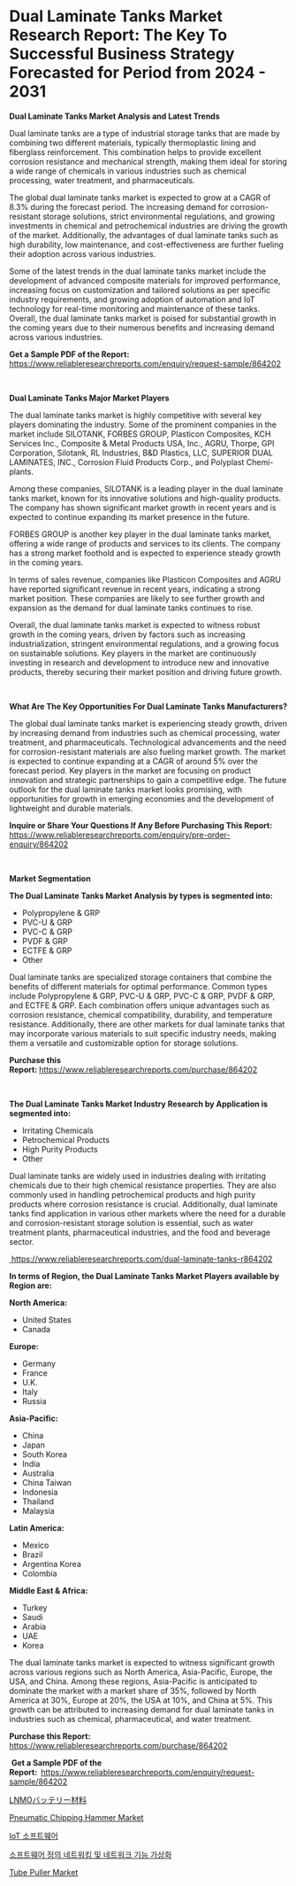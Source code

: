 <p><h1>Dual Laminate Tanks Market Research Report: The Key To Successful Business Strategy Forecasted for Period from 2024 - 2031</h1></p><p><strong>Dual Laminate Tanks Market Analysis and Latest Trends</strong></p>
<p><p>Dual laminate tanks are a type of industrial storage tanks that are made by combining two different materials, typically thermoplastic lining and fiberglass reinforcement. This combination helps to provide excellent corrosion resistance and mechanical strength, making them ideal for storing a wide range of chemicals in various industries such as chemical processing, water treatment, and pharmaceuticals.</p><p>The global dual laminate tanks market is expected to grow at a CAGR of 8.3% during the forecast period. The increasing demand for corrosion-resistant storage solutions, strict environmental regulations, and growing investments in chemical and petrochemical industries are driving the growth of the market. Additionally, the advantages of dual laminate tanks such as high durability, low maintenance, and cost-effectiveness are further fueling their adoption across various industries.</p><p>Some of the latest trends in the dual laminate tanks market include the development of advanced composite materials for improved performance, increasing focus on customization and tailored solutions as per specific industry requirements, and growing adoption of automation and IoT technology for real-time monitoring and maintenance of these tanks. Overall, the dual laminate tanks market is poised for substantial growth in the coming years due to their numerous benefits and increasing demand across various industries.</p></p>
<p><strong>Get a Sample PDF of the Report:&nbsp;</strong> <a href="https://www.reliableresearchreports.com/enquiry/request-sample/864202">https://www.reliableresearchreports.com/enquiry/request-sample/864202</a></p>
<p>&nbsp;</p>
<p><strong>Dual Laminate Tanks Major Market Players</strong></p>
<p><p>The dual laminate tanks market is highly competitive with several key players dominating the industry. Some of the prominent companies in the market include SILOTANK, FORBES GROUP, Plasticon Composites, KCH Services Inc., Composite & Metal Products USA, Inc., AGRU, Thorpe, GPI Corporation, Silotank, RL Industries, B&D Plastics, LLC, SUPERIOR DUAL LAMINATES, INC., Corrosion Fluid Products Corp., and Polyplast Chemi-plants.</p><p>Among these companies, SILOTANK is a leading player in the dual laminate tanks market, known for its innovative solutions and high-quality products. The company has shown significant market growth in recent years and is expected to continue expanding its market presence in the future.</p><p>FORBES GROUP is another key player in the dual laminate tanks market, offering a wide range of products and services to its clients. The company has a strong market foothold and is expected to experience steady growth in the coming years.</p><p>In terms of sales revenue, companies like Plasticon Composites and AGRU have reported significant revenue in recent years, indicating a strong market position. These companies are likely to see further growth and expansion as the demand for dual laminate tanks continues to rise.</p><p>Overall, the dual laminate tanks market is expected to witness robust growth in the coming years, driven by factors such as increasing industrialization, stringent environmental regulations, and a growing focus on sustainable solutions. Key players in the market are continuously investing in research and development to introduce new and innovative products, thereby securing their market position and driving future growth.</p></p>
<p>&nbsp;</p>
<p><strong>What Are The Key Opportunities For Dual Laminate Tanks Manufacturers?</strong></p>
<p><p>The global dual laminate tanks market is experiencing steady growth, driven by increasing demand from industries such as chemical processing, water treatment, and pharmaceuticals. Technological advancements and the need for corrosion-resistant materials are also fueling market growth. The market is expected to continue expanding at a CAGR of around 5% over the forecast period. Key players in the market are focusing on product innovation and strategic partnerships to gain a competitive edge. The future outlook for the dual laminate tanks market looks promising, with opportunities for growth in emerging economies and the development of lightweight and durable materials.</p></p>
<p><strong>Inquire or Share Your Questions If Any Before Purchasing This Report:</strong> <a href="https://www.reliableresearchreports.com/enquiry/pre-order-enquiry/864202">https://www.reliableresearchreports.com/enquiry/pre-order-enquiry/864202</a></p>
<p>&nbsp;</p>
<p><strong>Market Segmentation</strong></p>
<p><strong>The Dual Laminate Tanks Market Analysis by types is segmented into:</strong></p>
<p><ul><li>Polypropylene & GRP</li><li>PVC-U & GRP</li><li>PVC-C & GRP</li><li>PVDF & GRP</li><li>ECTFE & GRP</li><li>Other</li></ul></p>
<p><p>Dual laminate tanks are specialized storage containers that combine the benefits of different materials for optimal performance. Common types include Polypropylene & GRP, PVC-U & GRP, PVC-C & GRP, PVDF & GRP, and ECTFE & GRP. Each combination offers unique advantages such as corrosion resistance, chemical compatibility, durability, and temperature resistance. Additionally, there are other markets for dual laminate tanks that may incorporate various materials to suit specific industry needs, making them a versatile and customizable option for storage solutions.</p></p>
<p><strong>Purchase this Report:&nbsp;</strong><a href="https://www.reliableresearchreports.com/purchase/864202">https://www.reliableresearchreports.com/purchase/864202</a></p>
<p>&nbsp;</p>
<p><strong>The Dual Laminate Tanks Market Industry Research by Application is segmented into:</strong></p>
<p><ul><li>Irritating Chemicals</li><li>Petrochemical Products</li><li>High Purity Products</li><li>Other</li></ul></p>
<p><p>Dual laminate tanks are widely used in industries dealing with irritating chemicals due to their high chemical resistance properties. They are also commonly used in handling petrochemical products and high purity products where corrosion resistance is crucial. Additionally, dual laminate tanks find application in various other markets where the need for a durable and corrosion-resistant storage solution is essential, such as water treatment plants, pharmaceutical industries, and the food and beverage sector.</p></p>
<p><a href="https://www.reliableresearchreports.com/dual-laminate-tanks-r864202">&nbsp;https://www.reliableresearchreports.com/dual-laminate-tanks-r864202</a></p>
<p><strong>In terms of Region, the Dual Laminate Tanks Market Players available by Region are:</strong></p>
<p>
    <p> <strong> North America: </strong>
        <ul>
            <li>United States</li>
            <li>Canada</li>
        </ul>
        </p> 
    <p> <strong> Europe: </strong>
        <ul>
            <li>Germany</li>
            <li>France</li>
            <li>U.K.</li>
            <li>Italy</li>
            <li>Russia</li>
        </ul>
        </p> 
    <p> <strong> Asia-Pacific: </strong>
        <ul>
            <li>China</li>
            <li>Japan</li>
            <li>South Korea</li>
            <li>India</li>
            <li>Australia</li>
            <li>China Taiwan</li>
            <li>Indonesia</li>
            <li>Thailand</li>
            <li>Malaysia</li>
        </ul>
        </p> 
    <p> <strong> Latin America: </strong>
        <ul>
            <li>Mexico</li>
            <li>Brazil</li>
            <li>Argentina Korea</li>
            <li>Colombia</li>
        </ul>
        </p> 
    <p> <strong> Middle East & Africa: </strong>
        <ul>
            <li>Turkey</li>
            <li>Saudi</li>
            <li>Arabia</li>
            <li>UAE</li>
            <li>Korea</li>
        </ul>
    </p>
    </p>
<p><p>The dual laminate tanks market is expected to witness significant growth across various regions such as North America, Asia-Pacific, Europe, the USA, and China. Among these regions, Asia-Pacific is anticipated to dominate the market with a market share of 35%, followed by North America at 30%, Europe at 20%, the USA at 10%, and China at 5%. This growth can be attributed to increasing demand for dual laminate tanks in industries such as chemical, pharmaceutical, and water treatment.</p></p>
<p><strong>Purchase this Report: </strong><a href="https://www.reliableresearchreports.com/purchase/864202">https://www.reliableresearchreports.com/purchase/864202</a></p>
<p>&nbsp;<strong>Get a Sample PDF of the Report:&nbsp;&nbsp;</strong><a href="https://www.reliableresearchreports.com/enquiry/request-sample/864202">https://www.reliableresearchreports.com/enquiry/request-sample/864202</a></p>
<p><strong></strong></p>
<p><p><a href="https://github.com/MacyOrn/Market-Research-Report-List-1/blob/main/7889956157529.md">LNMOバッテリー材料</a></p><p><a href="https://github.com/angelajermaine/Market-Research-Report-List-4/blob/main/pneumatic-chipping-hammer-market.md">Pneumatic Chipping Hammer Market</a></p><p><a href="https://github.com/johneahan44556754/Market-Research-Report-List-1/blob/main/5639984168998.md">IoT 소프트웨어</a></p><p><a href="https://github.com/rahat-gis/Market-Research-Report-List-1/blob/main/3154039168997.md">소프트웨어 정의 네트워킹 및 네트워크 기능 가상화</a></p><p><a href="https://github.com/provorikovar/Market-Research-Report-List-5/blob/main/tube-puller-market.md">Tube Puller Market</a></p></p>